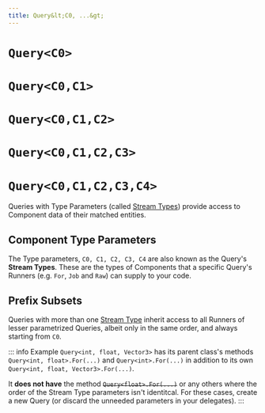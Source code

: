 ```yaml
---
title: Query&lt;C0, ...&gt;
---
```


# `Query<C0>`
# `Query<C0,C1>`
# `Query<C0,C1,C2>`
# `Query<C0,C1,C2,C3>`
# `Query<C0,C1,C2,C3,C4>`

Queries with Type Parameters (called [Stream Types](StreamTypes.md)) provide access to Component data of their matched entities.

## Component Type Parameters

The Type parameters, `C0, C1, C2, C3, C4` are also known as the Query's **Stream Types**. These are the types of Components that a specific Query's Runners (e.g. `For`, `Job` and `Raw`) can supply to your code. 

## Prefix Subsets

Queries with more than one [Stream Type](StreamTypes.md) inherit access to all Runners of lesser parametrized Queries, albeit only in the same order, and always starting from `C0`. 

::: info Example
`Query<int, float, Vector3>` has its parent class's methods `Query<int, float>.For(...)`
and `Query<int>.For(...)` in addition to its own `Query<int, float, Vector3>.For(...)`.

It **does not have** the method ~~`Query<float>.For(...)`~~ or any others where the order of the Stream Type parameters isn't identitcal. For these cases, create a new Query (or discard the unneeded parameters in your delegates).
:::


